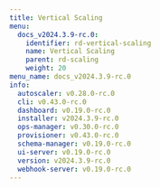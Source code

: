 ```yaml
---
title: Vertical Scaling
menu:
  docs_v2024.3.9-rc.0:
    identifier: rd-vertical-scaling
    name: Vertical Scaling
    parent: rd-scaling
    weight: 20
menu_name: docs_v2024.3.9-rc.0
info:
  autoscaler: v0.28.0-rc.0
  cli: v0.43.0-rc.0
  dashboard: v0.19.0-rc.0
  installer: v2024.3.9-rc.0
  ops-manager: v0.30.0-rc.0
  provisioner: v0.43.0-rc.0
  schema-manager: v0.19.0-rc.0
  ui-server: v0.19.0-rc.0
  version: v2024.3.9-rc.0
  webhook-server: v0.19.0-rc.0
---
```



